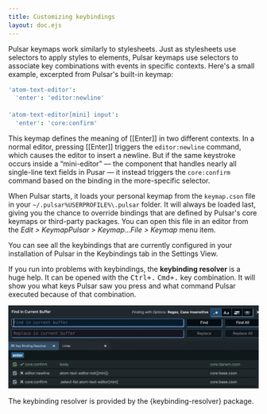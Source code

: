 ```yaml
---
title: Customizing keybindings
layout: doc.ejs
---
```


Pulsar keymaps work similarly to stylesheets. Just as stylesheets use selectors to apply styles to elements, Pulsar keymaps use selectors to associate key combinations with events in specific contexts. Here's a small example, excerpted from Pulsar's built-in keymap:

```coffee
'atom-text-editor':
  'enter': 'editor:newline'

'atom-text-editor[mini] input':
  'enter': 'core:confirm'
```

This keymap defines the meaning of [[Enter]] in two different contexts. In a normal editor, pressing [[Enter]] triggers the `editor:newline` command, which causes the editor to insert a newline. But if the same keystroke occurs inside a “mini-editor” — the component that handles nearly all single-line text fields in Pusar — it instead triggers the `core:confirm` command based on the binding in the more-specific selector.

When Pulsar starts, it loads your personal keymap from the `keymap.cson` file in your <span class="platform-linux platform-mac">`~/.pulsar`</span><span class="platform-win">`%USERPROFILE%\.pulsar`</span> folder. It will always be loaded last, giving you the chance to override bindings that are defined by Pulsar's core keymaps or third-party packages. You can open this file in an editor from the <span class="platform-linux">_Edit > Keymap_</span><span class="platform-mac">_Pulsar > Keymap…_</span><span class="platform-win">_File > Keymap_</span> menu item.

You can see all the keybindings that are currently configured in your installation of Pulsar in the Keybindings tab in the Settings View.

If you run into problems with keybindings, the **keybinding resolver** is a huge help. It can be opened with the <kbd class="platform-linux platform-win">Ctrl+.</kbd> <kbd class="platform-mac">Cmd+.</kbd> key combination. It will show you what keys Pulsar saw you press and what command Pulsar executed because of that combination.

![keybinding resolver screenshot](/img/atom/keybinding-resolver-2.png "keybinding resolver screenshot")

The keybinding resolver is provided by the {keybinding-resolver} package.
